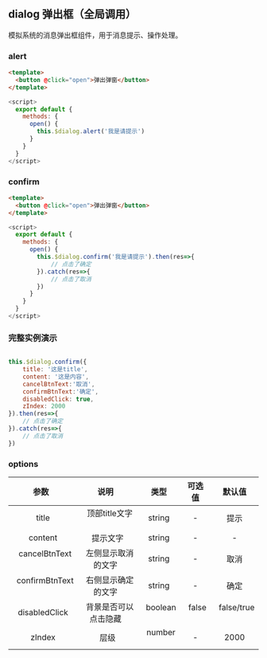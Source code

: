## dialog 弹出框（全局调用）

模拟系统的消息弹出框组件，用于消息提示、操作处理。

### alert

```html
<template>
  <button @click="open">弹出弹窗</button>
</template>

```

```javascript
<script>
  export default {
    methods: {
      open() {
        this.$dialog.alert('我是请提示')
      }
    }
  }
</script>
```
### confirm

```html
<template>
  <button @click="open">弹出弹窗</button>
</template>

```

```javascript
<script>
  export default {
    methods: {
      open() {
        this.$dialog.confirm('我是请提示').then(res=>{
            // 点击了确定
        }).catch(res=>{
            // 点击了取消
        })
      }
    }
  }
</script>
```
### 完整实例演示

```javascript

this.$dialog.confirm({
    title: '这是title',
    content: '这是内容',
    cancelBtnText:'取消',
    confirmBtnText:'确定',
    disabledClick: true,
    zIndex: 2000
}).then(res=>{
    // 点击了确定
}).catch(res=>{
    // 点击了取消
})
```

### options

| 参数   | 说明    |  类型  |  可选值 | 默认值|
| :----: | :----:   | :----: |:----: |:----: |
|   title    |   顶部title文字    |   string    |  -    |  提示    |
|   content    |   提示文字    |   string    |  -    |  -    |
|   cancelBtnText    |   左侧显示取消的文字    |   string    |  -    |  取消    |
|   confirmBtnText    |   右侧显示确定的文字    |   string    |  -    |  确定    |
|   disabledClick    |   背景是否可以点击隐藏    |   boolean    |  false    |  false/true    |
|   zIndex    |   层级    |   number    |  -    |  2000    |
